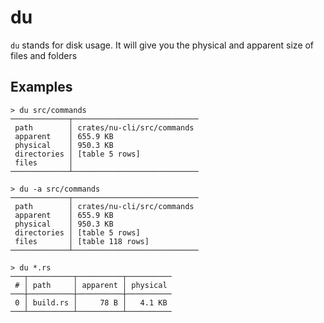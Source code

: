 # du

`du` stands for disk usage. It will give you the physical and apparent size of files and folders

## Examples

```shell
> du src/commands
─────────────┬────────────────────────────
 path        │ crates/nu-cli/src/commands
 apparent    │ 655.9 KB
 physical    │ 950.3 KB
 directories │ [table 5 rows]
 files       │
─────────────┴────────────────────────────
```

```shell
> du -a src/commands
─────────────┬────────────────────────────
 path        │ crates/nu-cli/src/commands
 apparent    │ 655.9 KB
 physical    │ 950.3 KB
 directories │ [table 5 rows]
 files       │ [table 118 rows]
─────────────┴────────────────────────────
```

```shell
> du *.rs
───┬──────────┬──────────┬──────────
 # │ path     │ apparent │ physical
───┼──────────┼──────────┼──────────
 0 │ build.rs │     78 B │   4.1 KB
───┴──────────┴──────────┴──────────
```
